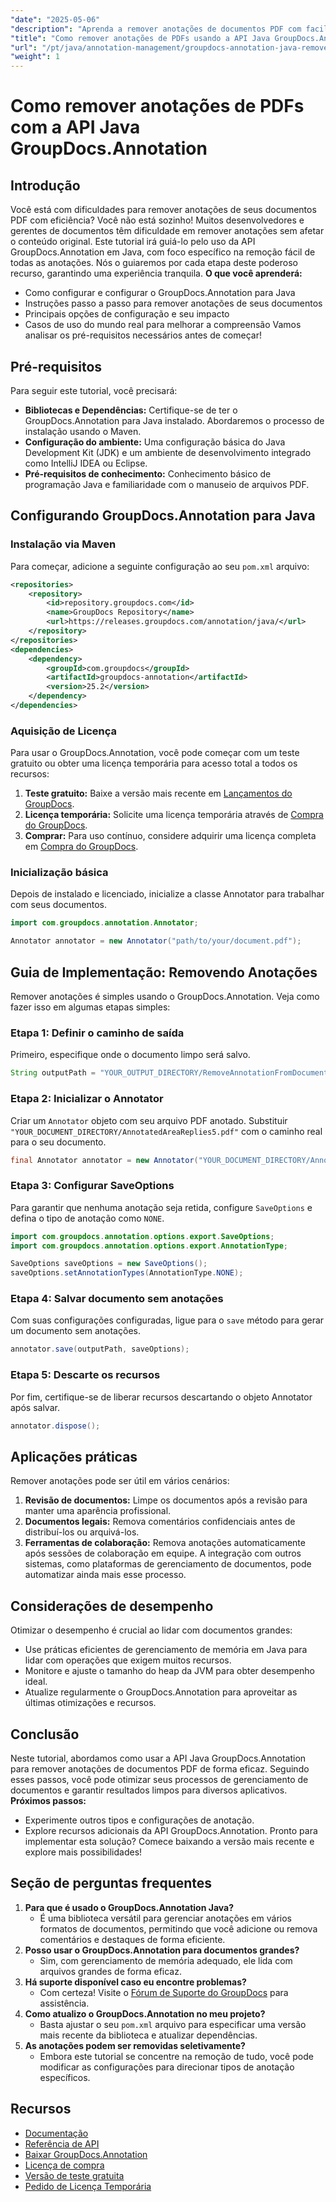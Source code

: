 ```yaml
---
"date": "2025-05-06"
"description": "Aprenda a remover anotações de documentos PDF com facilidade usando a API GroupDocs.Annotation em Java. Siga nosso guia passo a passo para um gerenciamento eficiente de documentos."
"title": "Como remover anotações de PDFs usando a API Java GroupDocs.Annotation"
"url": "/pt/java/annotation-management/groupdocs-annotation-java-remove-pdf-annotations/"
"weight": 1
---
```


# Como remover anotações de PDFs com a API Java GroupDocs.Annotation
## Introdução
Você está com dificuldades para remover anotações de seus documentos PDF com eficiência? Você não está sozinho! Muitos desenvolvedores e gerentes de documentos têm dificuldade em remover anotações sem afetar o conteúdo original. Este tutorial irá guiá-lo pelo uso da API GroupDocs.Annotation em Java, com foco específico na remoção fácil de todas as anotações. Nós o guiaremos por cada etapa deste poderoso recurso, garantindo uma experiência tranquila.
**O que você aprenderá:**
- Como configurar e configurar o GroupDocs.Annotation para Java
- Instruções passo a passo para remover anotações de seus documentos
- Principais opções de configuração e seu impacto
- Casos de uso do mundo real para melhorar a compreensão
Vamos analisar os pré-requisitos necessários antes de começar!
## Pré-requisitos
Para seguir este tutorial, você precisará:
- **Bibliotecas e Dependências:** Certifique-se de ter o GroupDocs.Annotation para Java instalado. Abordaremos o processo de instalação usando o Maven.
- **Configuração do ambiente:** Uma configuração básica do Java Development Kit (JDK) e um ambiente de desenvolvimento integrado como IntelliJ IDEA ou Eclipse.
- **Pré-requisitos de conhecimento:** Conhecimento básico de programação Java e familiaridade com o manuseio de arquivos PDF.
## Configurando GroupDocs.Annotation para Java
### Instalação via Maven
Para começar, adicione a seguinte configuração ao seu `pom.xml` arquivo:
```xml
<repositories>
    <repository>
        <id>repository.groupdocs.com</id>
        <name>GroupDocs Repository</name>
        <url>https://releases.groupdocs.com/annotation/java/</url>
    </repository>
</repositories>
<dependencies>
    <dependency>
        <groupId>com.groupdocs</groupId>
        <artifactId>groupdocs-annotation</artifactId>
        <version>25.2</version>
    </dependency>
</dependencies>
```
### Aquisição de Licença
Para usar o GroupDocs.Annotation, você pode começar com um teste gratuito ou obter uma licença temporária para acesso total a todos os recursos:
1. **Teste gratuito:** Baixe a versão mais recente em [Lançamentos do GroupDocs](https://releases.groupdocs.com/annotation/java/).
2. **Licença temporária:** Solicite uma licença temporária através de [Compra do GroupDocs](https://purchase.groupdocs.com/temporary-license/).
3. **Comprar:** Para uso contínuo, considere adquirir uma licença completa em [Compra do GroupDocs](https://purchase.groupdocs.com/buy).
### Inicialização básica
Depois de instalado e licenciado, inicialize a classe Annotator para trabalhar com seus documentos.
```java
import com.groupdocs.annotation.Annotator;

Annotator annotator = new Annotator("path/to/your/document.pdf");
```
## Guia de Implementação: Removendo Anotações
Remover anotações é simples usando o GroupDocs.Annotation. Veja como fazer isso em algumas etapas simples:
### Etapa 1: Definir o caminho de saída
Primeiro, especifique onde o documento limpo será salvo.
```java
String outputPath = "YOUR_OUTPUT_DIRECTORY/RemoveAnnotationFromDocument.pdf"; // Atualize com seu caminho
```
### Etapa 2: Inicializar o Annotator
Criar um `Annotator` objeto com seu arquivo PDF anotado. Substituir `"YOUR_DOCUMENT_DIRECTORY/AnnotatedAreaReplies5.pdf"` com o caminho real para o seu documento.
```java
final Annotator annotator = new Annotator("YOUR_DOCUMENT_DIRECTORY/AnnotatedAreaReplies5.pdf");
```
### Etapa 3: Configurar SaveOptions
Para garantir que nenhuma anotação seja retida, configure `SaveOptions` e defina o tipo de anotação como `NONE`.
```java
import com.groupdocs.annotation.options.export.SaveOptions;
import com.groupdocs.annotation.options.export.AnnotationType;

SaveOptions saveOptions = new SaveOptions();
saveOptions.setAnnotationTypes(AnnotationType.NONE);
```
### Etapa 4: Salvar documento sem anotações
Com suas configurações configuradas, ligue para o `save` método para gerar um documento sem anotações.
```java
annotator.save(outputPath, saveOptions);
```
### Etapa 5: Descarte os recursos
Por fim, certifique-se de liberar recursos descartando o objeto Annotator após salvar.
```java
annotator.dispose();
```
## Aplicações práticas
Remover anotações pode ser útil em vários cenários:
1. **Revisão de documentos:** Limpe os documentos após a revisão para manter uma aparência profissional.
2. **Documentos legais:** Remova comentários confidenciais antes de distribuí-los ou arquivá-los.
3. **Ferramentas de colaboração:** Remova anotações automaticamente após sessões de colaboração em equipe.
A integração com outros sistemas, como plataformas de gerenciamento de documentos, pode automatizar ainda mais esse processo.
## Considerações de desempenho
Otimizar o desempenho é crucial ao lidar com documentos grandes:
- Use práticas eficientes de gerenciamento de memória em Java para lidar com operações que exigem muitos recursos.
- Monitore e ajuste o tamanho do heap da JVM para obter desempenho ideal.
- Atualize regularmente o GroupDocs.Annotation para aproveitar as últimas otimizações e recursos.
## Conclusão
Neste tutorial, abordamos como usar a API Java GroupDocs.Annotation para remover anotações de documentos PDF de forma eficaz. Seguindo esses passos, você pode otimizar seus processos de gerenciamento de documentos e garantir resultados limpos para diversos aplicativos.
**Próximos passos:**
- Experimente outros tipos e configurações de anotação.
- Explore recursos adicionais da API GroupDocs.Annotation.
Pronto para implementar esta solução? Comece baixando a versão mais recente e explore mais possibilidades!
## Seção de perguntas frequentes
1. **Para que é usado o GroupDocs.Annotation Java?**
   - É uma biblioteca versátil para gerenciar anotações em vários formatos de documentos, permitindo que você adicione ou remova comentários e destaques de forma eficiente.
2. **Posso usar o GroupDocs.Annotation para documentos grandes?**
   - Sim, com gerenciamento de memória adequado, ele lida com arquivos grandes de forma eficaz.
3. **Há suporte disponível caso eu encontre problemas?**
   - Com certeza! Visite o [Fórum de Suporte do GroupDocs](https://forum.groupdocs.com/c/annotation/) para assistência.
4. **Como atualizo o GroupDocs.Annotation no meu projeto?**
   - Basta ajustar o seu `pom.xml` arquivo para especificar uma versão mais recente da biblioteca e atualizar dependências.
5. **As anotações podem ser removidas seletivamente?**
   - Embora este tutorial se concentre na remoção de tudo, você pode modificar as configurações para direcionar tipos de anotação específicos.
## Recursos
- [Documentação](https://docs.groupdocs.com/annotation/java/)
- [Referência de API](https://reference.groupdocs.com/annotation/java/)
- [Baixar GroupDocs.Annotation](https://releases.groupdocs.com/annotation/java/)
- [Licença de compra](https://purchase.groupdocs.com/buy)
- [Versão de teste gratuita](https://releases.groupdocs.com/annotation/java/)
- [Pedido de Licença Temporária](https://purchase.groupdocs.com/temporary-license/)